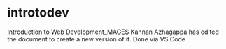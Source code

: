 # introtodev
Introduction to Web Development_MAGES
Kannan Azhagappa has edited the document to create a new version of it.
Done via VS Code